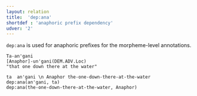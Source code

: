 ```yaml
---
layout: relation
title:  'dep:ana'
shortdef : 'anaphoric prefix dependency'
udver: '2'
---
```


`dep:ana` is used for anaphoric prefixes for the morpheme-level annotations.

```
Ta-an'gani
[Anaphor]-un'gani(DEM.ADV.Loc)
"that one down there at the water"
```

~~~ sdparse
ta  an'gani \n Anaphor the-one-down-there-at-the-water
dep:ana(an'gani, ta)
dep:ana(the-one-down-there-at-the-water, Anaphor)
~~~
<!-- Interlanguage links updated Ne 5. května 2024, 18:21:04 CEST -->
